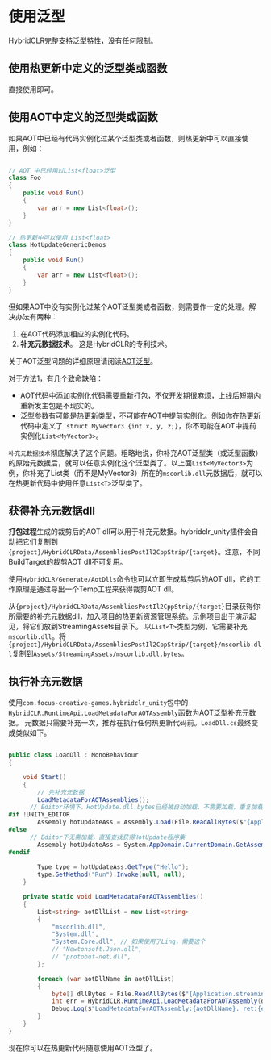 # 使用泛型

HybridCLR完整支持泛型特性，没有任何限制。

## 使用热更新中定义的泛型类或函数

直接使用即可。

## 使用AOT中定义的泛型类或函数

如果AOT中已经有代码实例化过某个泛型类或者函数，则热更新中可以直接使用，例如：

```csharp

// AOT 中已经用过List<float>泛型
class Foo
{
    public void Run()
    {
        var arr = new List<float>();
    }
}

// 热更新中可以使用 List<float>
class HotUpdateGenericDemos
{
    public void Run()
    {
        var arr = new List<float>();
    }
}

```

但如果AOT中没有实例化过某个AOT泛型类或者函数，则需要作一定的处理。解决办法有两种：

1. 在AOT代码添加相应的实例化代码。
1. **补充元数据技术**。 这是HybridCLR的专利技术。

关于AOT泛型问题的详细原理请阅读[AOT泛型](/basic/aotgeneric.md)。

对于方法1，有几个致命缺陷：

- AOT代码中添加实例化代码需要重新打包，不仅开发期很麻烦，上线后短期内重新发主包是不现实的。
- 泛型参数有可能是热更新类型，不可能在AOT中提前实例化。例如你在热更新代码中定义了` struct MyVector3 {int x, y, z;}`，你不可能在AOT中提前实例化`List<MyVector3>`。

`补充元数据技术`彻底解决了这个问题。粗略地说，你补充AOT泛型类（或泛型函数）的原始元数据后，就可以任意实例化这个泛型类了。以上面`List<MyVector3>`为例，你补充了List类（而不是MyVector3）所在的`mscorlib.dll`元数据后，就可以在热更新代码中使用任意`List<T>`泛型类了。

## 获得补充元数据dll

**打包过程**生成的裁剪后的AOT dll可以用于补充元数据。hybridclr_unity插件会自动把它们复制到`{project}/HybridCLRData/AssembliesPostIl2CppStrip/{target}`。注意，不同BuildTarget的裁剪AOT dll不可复用。

使用`HybridCLR/Generate/AotDlls`命令也可以立即生成裁剪后的AOT dll，它的工作原理是通过导出一个Temp工程来获得裁剪AOT dll。

从`{project}/HybridCLRData/AssembliesPostIl2CppStrip/{target}`目录获得你所需要的补充元数据dll，加入项目的热更新资源管理系统。示例项目出于演示起见，将它们放到StreamingAssets目录下。
以`List<T>`类型为例，它需要补充`mscorlib.dll`。将`{project}/HybridCLRData/AssembliesPostIl2CppStrip/{target}/mscorlib.dll`复制到`Assets/StreamingAssets/mscorlib.dll.bytes`。

## 执行补充元数据

使用`com.focus-creative-games.hybridclr_unity`包中的`HybridCLR.RuntimeApi.LoadMetadataForAOTAssembly`函数为AOT泛型补充元数据。
元数据只需要补充一次，推荐在执行任何热更新代码前。`LoadDll.cs`最终变成类似如下。

```csharp

public class LoadDll : MonoBehaviour
{

    void Start()
    {
        // 先补充元数据
        LoadMetadataForAOTAssemblies();
      // Editor环境下，HotUpdate.dll.bytes已经被自动加载，不需要加载，重复加载反而会出问题。
#if !UNITY_EDITOR
        Assembly hotUpdateAss = Assembly.Load(File.ReadAllBytes($"{Application.streamingAssetsPath}/HotUpdate.dll.bytes"));
#else
      // Editor下无需加载，直接查找获得HotUpdate程序集
        Assembly hotUpdateAss = System.AppDomain.CurrentDomain.GetAssemblies().First(a => a.GetName().Name == "HotUpdate");
#endif
    
        Type type = hotUpdateAss.GetType("Hello");
        type.GetMethod("Run").Invoke(null, null);
    }

    private static void LoadMetadataForAOTAssemblies()
    {
        List<string> aotDllList = new List<string>
        {
            "mscorlib.dll",
            "System.dll",
            "System.Core.dll", // 如果使用了Linq，需要这个
            // "Newtonsoft.Json.dll", 
            // "protobuf-net.dll",
        };

        foreach (var aotDllName in aotDllList)
        {
            byte[] dllBytes = File.ReadAllBytes($"{Application.streamingAssetsPath}/{aotDllName}.bytes");
            int err = HybridCLR.RuntimeApi.LoadMetadataForAOTAssembly(dllBytes, HomologousImageMode.SuperSet);
            Debug.Log($"LoadMetadataForAOTAssembly:{aotDllName}. ret:{err}");
        }
    }
}    
```

现在你可以在热更新代码随意使用AOT泛型了。

